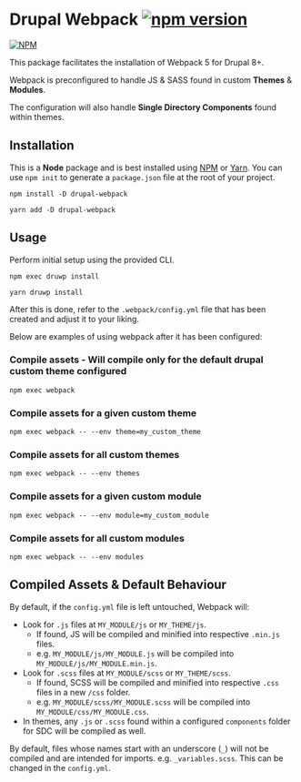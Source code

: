 # Drupal Webpack  [![npm version](https://img.shields.io/npm/v/drupal-webpack?color=%233b83f7)](https://www.npmjs.com/package/drupal-webpack)

[![NPM](https://nodei.co/npm/drupal-webpack.png?compact=true)](https://nodei.co/npm/drupal-webpack/)

This package facilitates the installation of Webpack 5 for Drupal 8+.

Webpack is preconfigured to handle JS & SASS found in custom **Themes** & **Modules**.

The configuration will also handle **Single Directory Components** found within themes.

## Installation

This is a **Node** package and is best installed using [NPM](https://www.npmjs.com/) or 
[Yarn](https://classic.yarnpkg.com/lang/en/docs/install/#mac-stable). You can use `npm init` to generate a 
`package.json` file at the root of your project.

```
npm install -D drupal-webpack
```

```
yarn add -D drupal-webpack
```

## Usage

Perform initial setup using the provided CLI.

```
npm exec druwp install
```

```
yarn druwp install
```

After this is done, refer to the `.webpack/config.yml` file that has been created and adjust it to your liking.

Below are examples of using webpack after it has been configured:

### Compile assets - Will compile only for the default drupal custom theme configured

```
npm exec webpack
```

### Compile assets for a given custom theme

```
npm exec webpack -- --env theme=my_custom_theme
```

### Compile assets for all custom themes

```
npm exec webpack -- --env themes
```

### Compile assets for a given custom module

```
npm exec webpack -- --env module=my_custom_module
```

### Compile assets for all custom modules

```
npm exec webpack -- --env modules
```

## Compiled Assets & Default Behaviour

By default, if the `config.yml` file is left untouched, Webpack will:

* Look for `.js` files at `MY_MODULE/js` or `MY_THEME/js`.
  * If found, JS will be compiled and minified into respective `.min.js` files.
  * e.g. `MY_MODULE/js/MY_MODULE.js` will be compiled into `MY_MODULE/js/MY_MODULE.min.js`.
* Look for `.scss` files at `MY_MODULE/scss` or `MY_THEME/scss`.
  * If found, SCSS will be compiled and minified into respective `.css` files in a new `/css` folder.
  * e.g. `MY_MODULE/scss/MY_MODULE.scss` will be compiled into `MY_MODULE/css/MY_MODULE.css`.
* In themes, any `.js` or `.scss` found within a configured `components` folder for SDC will be compiled as well.

By default, files whose names start with an underscore (`_`) will not be compiled and are intended for imports. 
e.g. `_variables.scss`. This can be changed in the `config.yml`.
